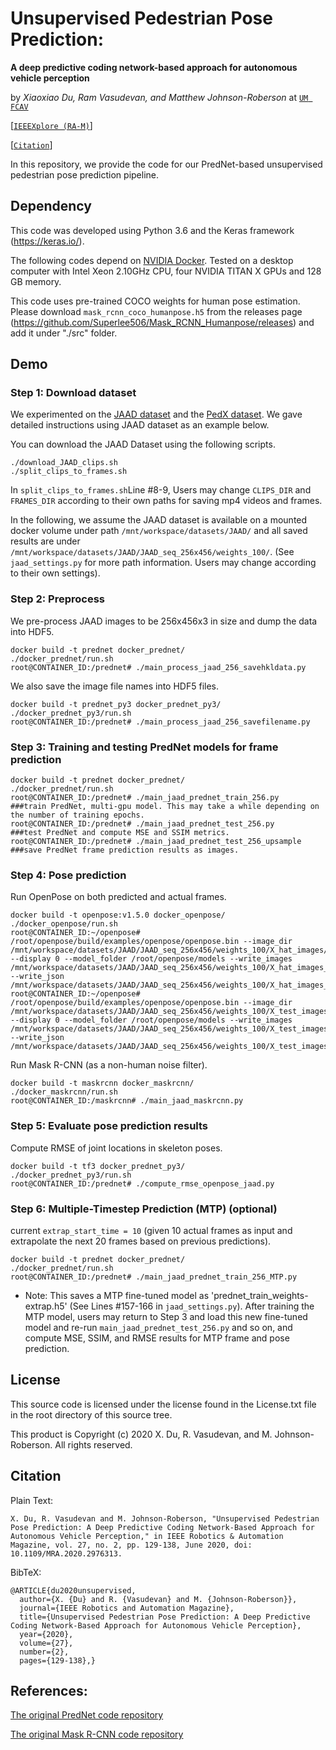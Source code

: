 # Unsupervised Pedestrian Pose Prediction:
**A deep predictive coding network-based approach for autonomous vehicle perception**

by _Xiaoxiao Du, Ram Vasudevan, and Matthew Johnson-Roberson_ at [`UM FCAV`](https://fcav.engin.umich.edu/)


[[`IEEEXplore (RA-M)`](https://ieeexplore.ieee.org/document/9042808)]

[[`Citation`](#Citation)]

In this repository, we provide the code for our PredNet-based unsupervised pedestrian pose prediction pipeline.

## Dependency

This code was developed using Python 3.6 and the Keras framework (https://keras.io/).

The following codes depend on [NVIDIA Docker](https://github.com/NVIDIA/nvidia-docker). Tested on a desktop computer with Intel Xeon 2.10GHz CPU, four NVIDIA TITAN X GPUs and 128 GB memory.

This code uses pre-trained COCO weights for human pose estimation. Please download `mask_rcnn_coco_humanpose.h5` from the releases page (https://github.com/Superlee506/Mask_RCNN_Humanpose/releases) and add it under "./src" folder.

## Demo
### Step 1: Download dataset
We experimented on the [JAAD dataset](http://data.nvision2.eecs.yorku.ca/JAAD_dataset/) and
the [PedX dataset](http://pedx.io/). We gave detailed instructions using JAAD dataset as an example below.

You can download the JAAD Dataset using the following scripts.
```
./download_JAAD_clips.sh
./split_clips_to_frames.sh
```

In `split_clips_to_frames.sh`Line #8-9, Users may change `CLIPS_DIR` and `FRAMES_DIR` according to their own paths for saving mp4 videos and frames.

In the following, we assume the JAAD dataset is available on a mounted docker volume under path `/mnt/workspace/datasets/JAAD/` and all saved results are under `/mnt/workspace/datasets/JAAD/JAAD_seq_256x456/weights_100/`. (See `jaad_settings.py` for more path information. Users may change according to their own settings).


### Step 2: Preprocess

We pre-process JAAD images to be 256x456x3 in size and dump the data into HDF5.

```
docker build -t prednet docker_prednet/
./docker_prednet/run.sh 
root@CONTAINER_ID:/prednet# ./main_process_jaad_256_savehkldata.py 
```

We also save the image file names into HDF5 files.
```
docker build -t prednet_py3 docker_prednet_py3/
./docker_prednet_py3/run.sh
root@CONTAINER_ID:/prednet# ./main_process_jaad_256_savefilename.py
```

### Step 3: Training and testing PredNet models for frame prediction
```
docker build -t prednet docker_prednet/
./docker_prednet/run.sh 
root@CONTAINER_ID:/prednet# ./main_jaad_prednet_train_256.py        ###train PredNet, multi-gpu model. This may take a while depending on the number of training epochs.
root@CONTAINER_ID:/prednet# ./main_jaad_prednet_test_256.py         ###test PredNet and compute MSE and SSIM metrics.
root@CONTAINER_ID:/prednet# ./main_jaad_prednet_test_256_upsample   ###save PredNet frame prediction results as images.
```

### Step 4: Pose prediction

Run OpenPose on both predicted and actual frames.
```
docker build -t openpose:v1.5.0 docker_openpose/
./docker_openpose/run.sh
root@CONTAINER_ID:~/openpose# /root/openpose/build/examples/openpose/openpose.bin --image_dir /mnt/workspace/datasets/JAAD/JAAD_seq_256x456/weights_100/X_hat_images/ --display 0 --model_folder /root/openpose/models --write_images /mnt/workspace/datasets/JAAD/JAAD_seq_256x456/weights_100/X_hat_images_openpose/ --write_json /mnt/workspace/datasets/JAAD/JAAD_seq_256x456/weights_100/X_hat_images_openpose_json/
root@CONTAINER_ID:~/openpose# /root/openpose/build/examples/openpose/openpose.bin --image_dir /mnt/workspace/datasets/JAAD/JAAD_seq_256x456/weights_100/X_test_images/ --display 0 --model_folder /root/openpose/models --write_images /mnt/workspace/datasets/JAAD/JAAD_seq_256x456/weights_100/X_test_images_openpose/ --write_json /mnt/workspace/datasets/JAAD/JAAD_seq_256x456/weights_100/X_test_images_openpose_json/
```

Run Mask R-CNN (as a non-human noise filter).

```
docker build -t maskrcnn docker_maskrcnn/
./docker_maskrcnn/run.sh
root@CONTAINER_ID:/maskrcnn# ./main_jaad_maskrcnn.py
```

### Step 5: Evaluate pose prediction results

Compute RMSE of joint locations in skeleton poses.

```
docker build -t tf3 docker_prednet_py3/
./docker_prednet_py3/run.sh
root@CONTAINER_ID:/prednet# ./compute_rmse_openpose_jaad.py 
```

### Step 6: Multiple-Timestep Prediction (MTP) (optional)
current `extrap_start_time = 10` (given 10 actual frames as input and extrapolate the next 20 frames based on previous predictions).

```
docker build -t prednet docker_prednet/
./docker_prednet/run.sh 
root@CONTAINER_ID:/prednet# ./main_jaad_prednet_train_256_MTP.py    
```
* Note: This saves a MTP fine-tuned model as 'prednet_train_weights-extrap.h5' (See Lines #157-166 in `jaad_settings.py`). After training the MTP model, users may return to Step 3 and load this new fine-tuned model and re-run `main_jaad_prednet_test_256.py` and so on, and compute MSE, SSIM, and RMSE results for MTP frame and pose prediction.

## License

This source code is licensed under the license found in the License.txt file in the root directory of this source tree.

This product is Copyright (c) 2020 X. Du, R. Vasudevan, and M. Johnson-Roberson. All rights reserved.

## <a name="Citation"></a>Citation
Plain Text:
```
X. Du, R. Vasudevan and M. Johnson-Roberson, "Unsupervised Pedestrian Pose Prediction: A Deep Predictive Coding Network-Based Approach for Autonomous Vehicle Perception," in IEEE Robotics & Automation Magazine, vol. 27, no. 2, pp. 129-138, June 2020, doi: 10.1109/MRA.2020.2976313.
```
BibTeX:
```
@ARTICLE{du2020unsupervised,
  author={X. {Du} and R. {Vasudevan} and M. {Johnson-Roberson}},
  journal={IEEE Robotics and Automation Magazine}, 
  title={Unsupervised Pedestrian Pose Prediction: A Deep Predictive Coding Network-Based Approach for Autonomous Vehicle Perception}, 
  year={2020},
  volume={27},
  number={2},
  pages={129-138},}
```

## References:

[The original PredNet code repository](https://github.com/coxlab/prednet) 

[The original Mask R-CNN code repository](https://github.com/matterport/Mask_RCNN) 


